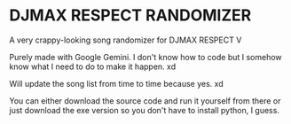 # DJMAX RESPECT RANDOMIZER

A very crappy-looking song randomizer for DJMAX RESPECT V

Purely made with Google Gemini. I don't know how to code but I somehow know what I need to do to make it happen. xd

Will update the song list from time to time because yes. xd

You can either download the source code and run it yourself from there or just download the exe version so you don't have to install python, I guess.
